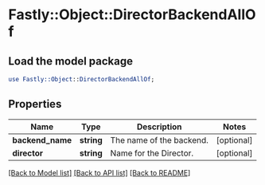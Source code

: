 # Fastly::Object::DirectorBackendAllOf

## Load the model package
```perl
use Fastly::Object::DirectorBackendAllOf;
```

## Properties
Name | Type | Description | Notes
------------ | ------------- | ------------- | -------------
**backend_name** | **string** | The name of the backend. | [optional] 
**director** | **string** | Name for the Director. | [optional] 

[[Back to Model list]](../README.md#documentation-for-models) [[Back to API list]](../README.md#documentation-for-api-endpoints) [[Back to README]](../README.md)


